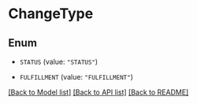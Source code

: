# ChangeType

## Enum


* `STATUS` (value: `"STATUS"`)

* `FULFILLMENT` (value: `"FULFILLMENT"`)


[[Back to Model list]](../README.md#documentation-for-models) [[Back to API list]](../README.md#documentation-for-api-endpoints) [[Back to README]](../README.md)


